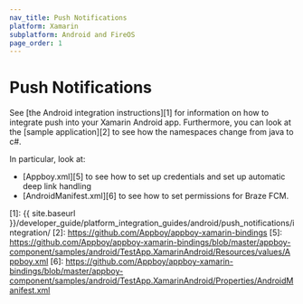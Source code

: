 ```yaml
---
nav_title: Push Notifications
platform: Xamarin
subplatform: Android and FireOS
page_order: 1
---
```

# Push Notifications

See [the Android integration instructions][1] for information on how to integrate push into your Xamarin Android app.  Furthermore, you can look at the [sample application][2] to see how the namespaces change from java to c#.

In particular, look at:

- [Appboy.xml][5] to see how to set up credentials and set up automatic deep link handling
- [AndroidManifest.xml][6] to see how to set permissions for Braze FCM.

[1]: {{ site.baseurl }}/developer_guide/platform_integration_guides/android/push_notifications/integration/
[2]: https://github.com/Appboy/appboy-xamarin-bindings
[5]: https://github.com/Appboy/appboy-xamarin-bindings/blob/master/appboy-component/samples/android/TestApp.XamarinAndroid/Resources/values/Appboy.xml
[6]: https://github.com/Appboy/appboy-xamarin-bindings/blob/master/appboy-component/samples/android/TestApp.XamarinAndroid/Properties/AndroidManifest.xml
